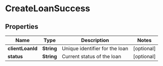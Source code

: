 

# CreateLoanSuccess


## Properties

Name | Type | Description | Notes
------------ | ------------- | ------------- | -------------
**clientLoanId** | **String** | Unique identifier for the loan |  [optional]
**status** | **String** | Current status of the loan |  [optional]




